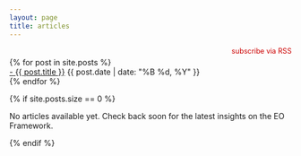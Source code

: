 ```yaml
---
layout: page
title: articles
---
```


<div style="text-align: right; margin-bottom: 0.25rem;">
  <a href="{{ "/feed.xml" | relative_url }}" target="_blank" style="color: #c00; text-decoration: none; font-size: 0.9em;">subscribe via RSS</a>
</div>

<div class="simplified-articles-list">
{% for post in site.posts %}
  <div class="simplified-article-item">
    <a href="{{ post.url | relative_url }}" class="simplified-article-title">- {{ post.title }}</a>
    <span class="simplified-article-date">{{ post.date | date: "%B %d, %Y" }}</span>
  </div>
{% endfor %}
</div>

{% if site.posts.size == 0 %}
<p>No articles available yet. Check back soon for the latest insights on the EO Framework.</p>
{% endif %}